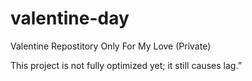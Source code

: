 # valentine-day
Valentine Repostitory Only For My Love (Private)

This project is not fully optimized yet; it still causes lag.”